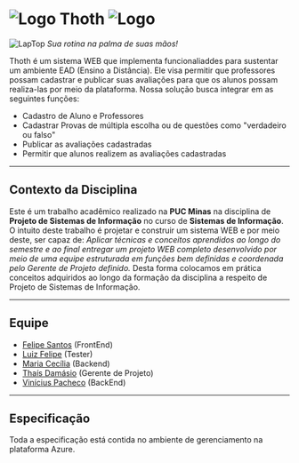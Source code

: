 # ![Logo][logo] Thoth ![Logo][logo]
![LapTop][img] *Sua rotina na palma de suas mãos!*

Thoth é um sistema WEB que implementa funcionaliaddes para sustentar um ambiente EAD (Ensino a Distância). Ele visa permitir que
professores possam cadastrar e publicar suas avaliações para que os alunos possam realiza-las por meio da plataforma.
Nossa solução busca integrar em as seguintes funções:
- Cadastro de Aluno e Professores
- Cadastrar Provas de múltipla escolha ou de questões como "verdadeiro ou falso"
- Publicar as avaliações cadastradas
- Permitir que alunos realizem as avaliações cadastradas

***
Contexto da Disciplina
------
Este é um trabalho acadêmico realizado na **PUC Minas** na disciplina de **Projeto de Sistemas de Informação** 
no curso de **Sistemas de Informação**.
O intuito deste trabalho é projetar e construir um sistema WEB e por meio deste, ser capaz de:
*Aplicar técnicas e conceitos aprendidos ao longo do semestre e ao final entregar um projeto WEB completo
desenvolvido por meio de uma equipe estruturada em funções bem definidas e coordenada pelo Gerente de Projeto
definido.*
Desta forma colocamos em prática conceitos adquiridos ao longo da formação da disciplina a respeito de Projeto de Sistemas de Informação.
***

Equipe
------
* [Felipe Santos](https://github.com/felipeheike) (FrontEnd)
* [Luiz Felipe](https://github.com/luizfelipe0) (Tester)
* [Maria Cecília](https://github.com/ceciliamariar) (Backend)
* [Thaís Damásio](https://github.com/Thais-Damasio/) (Gerente de Projeto)
* [Vinícius Pacheco](https://github.com/viniciussp4) (BackEnd)
***
Especificação
------
Toda a especificação está contida no ambiente de gerenciamento na plataforma Azure.

[logo]: https://img.icons8.com/metro/26/000000/laptop.png "Logo"
[img]: https://img.icons8.com/clouds/100/000000/laptop.png "LapTop"
